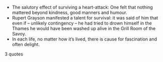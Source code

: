  - The salutory effect of surviving a heart-attack: One felt that nothing mattered beyond kindness, good manners and humour.
 - Rupert Grayson manifested a talent for survival: it was said of him that even if – unlikely contingency – he had tried to drown himself in the Thames he would have been washed up alive in the Grill Room of the Savoy.
 - In each life, no matter how it’s lived, there is cause for fascination and often delight.

3 quotes